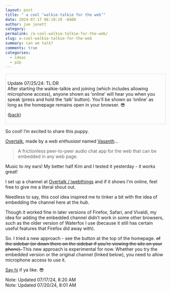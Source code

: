 ```yaml
---
layout: post
title: " a cool ‘walkie-talkie for the web’"
date: 2024-07-17 06:19:19 -0400
author: joe jenett
category: 
permalink: /a-cool-walkie-talkie-for-the-web/
slug: a-cool-walkie-talkie-for-the-web
summary: can we talk?
comments: true
categories:
  - ideas
  - p2p
---
```


<div style="border:1px solid #ddd;padding:6px;">
	<p>
		Update 07/25/24: TL:DR<br>
	After starting the walkie-talkie and joining (which includes allowing microphone access), anyone shown as ‘online’ will hear you when you speak (press and hold the ‘talk’ button). You’ll be shown as ‘online’ as long as the homepage remains open in your browser. 😎
</p>
<p>
	(<a href="#" onclick="history.go(-1)">back</a>)
</p>
</div>
<p>
So cool! I’m excited to share this puppy.
</p>
<a title="Overtalk / A free walkie-talkie for the web." href="https://overtalk.io/">Overtalk</a>, made by a <em>web enthusiast</em> named <a title="Vasanth.V" href="https://vasanthv.github.io/">Vasanth</a>...

<blockquote>
<p>
A frictionless peer-to-peer audio chat app for the web that can be embedded in any web page.
</p>
</blockquote>

Music to my ears! My better half Kim and I tested it yesterday - it works great! 

I set up a channel at <a title="Overtalk / iwebthings" href="https://overtalk.io/iwebthings">Overtalk / iwebthings</a> and if it shows I'm online, feel free to give me a literal shout out.

Needless to say, this cool idea inspired me to tinker a bit with the idea of embedding the channel here at the <em>hub</em>.  

Though it worked fine in later versions of Firefox, Safari, and Vivaldi, my idea for adding the embedded channel didn’t work in some other browsers, such as the older version of Waterfox I use (because it still has certain useful features that Firefox did away with). 

So. I tried a new approach - see the button at the top of the homepage. <span style="text-decoration:line-through;">of the sidebar (or down there on the sidebar if you’re viewing the site on your phone). </span>This new approach is experimental for now. Whether you try the embedded version or the original channel (linked below), you need to allow microphone access to use it.

<a href="https://overtalk.io/iwebthings">Say hi</a> if ya like. 😎

<span class="note">Note: Updated 07/17/24, 8:20 AM</span><br><span class="note">Note: Updated 07/20/24, 8:01 AM</span>
<a href="https://brid.gy/publish/mastodon"></a>
<a href="https://brid.gy/publish/mastodon"></a>